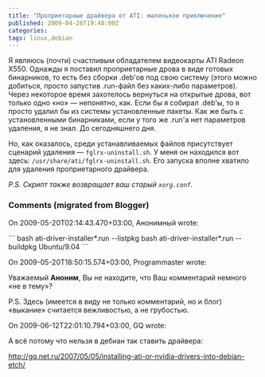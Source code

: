 ```yaml
---
title: "Проприетарные драйвера от ATI: маленькое приключение"
published: 2009-04-26T19:48:00Z
categories: 
tags: linux,debian
---
```


Я являюсь (почти) счастливым обладателем видеокарты ATI Radeon X550. Однажды я поставил проприетарные дрова в виде готовых бинарников, то есть без сборки .deb'ов под свою систему (этого можно добиться, просто запустив .run-файл без каких-либо параметров). Через некоторое время захотелось вернуться на открытые дрова, вот только одно «но» — непонятно, как. Если бы я собирал .deb'ы, то я просто удалил бы из системы установленные пакеты. Как же быть с установленными бинарниками, если у того же .run'а нет параметров удаления, я не знал. До сегодняшнего дня.

Но, как оказалось, среди устанавливаемых файлов присутствует сценарий удаления — <code>fglrx-uninstall.sh</code>. У меня он находился вот здесь: <code>/usr/share/ati/fglrx-uninstall.sh</code>. Его запуска вполне хватило для удаления проприетарного драйвера.

<i>P.S. Скрипт также возвращает ваш старый <code>xorg.conf</code>.</i>

<h3 id='hakyll-convert-comments-title'>Comments (migrated from Blogger)</h3>
<div class='hakyll-convert-comment'>
<p class='hakyll-convert-comment-date'>On 2009-05-20T02:14:43.470+03:00, Анонимный wrote:</p>
<p class='hakyll-convert-comment-body'>
```
bash ati-driver-installer*.run --listpkg
bash ati-driver-installer*.run --buildpkg Ubuntu/9.04
```
</p>
</div>

<div class='hakyll-convert-comment'>
<p class='hakyll-convert-comment-date'>On 2009-05-20T18:50:15.574+03:00, Programmaster wrote:</p>
<p class='hakyll-convert-comment-body'>
Уважаемый <B>Аноним</B>, Вы не находите, что Ваш комментарий немного «не в тему»?

P.S. Здесь (имеется в виду не только комментарий, но и блог) «выкание» считается вежливостью, а не грубостью.
</p>
</div>

<div class='hakyll-convert-comment'>
<p class='hakyll-convert-comment-date'>On 2009-06-12T22:01:10.794+03:00, GQ wrote:</p>
<p class='hakyll-convert-comment-body'>
А всё потому что нельзя в дебиан так ставить драйвера:

http://gq.net.ru/2007/05/05/installing-ati-or-nvidia-drivers-into-debian-etch/
</p>
</div>



